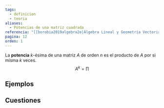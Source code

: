 ```yaml
---
tags:
  - definicion
  - teoria
aliases:
  - Potencias de una matriz cuadrada
referencia: "[[borobia2019algebra2e|Álgebra Lineal y Geometría Vectorial (2a ed)]]"
pagina: 12
orden: 1
---
```

La **potencia** $k$-ésima de una matriz $A$ de orden $n$ es el producto de $A$ por si misma $k$ veces.
$$
A^k = \prod
$$

## Ejemplos

## Cuestiones
